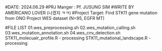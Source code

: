 #DATE: 2024.06.29 
#PRJ Manger : Pf. JUSUNG SIM #WRITE BY AMERICANO LOVER (나겠지 ㅋㅋ) 
#Project Target: Find STK11 gene mutation from ONO Project WES dataset (N=95, EGFR MT)

#FILE LIST 
01.wes_preprocessing.sh 
02.wes_mutation_calling.sh 
03.wes_mutation_annotation.sh 
04.wes_cnv_detection.sh 
STK11_molecualr_profile.R - processing 
STK11_mutational_landscape.R - processing

